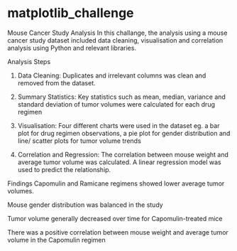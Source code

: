 # matplotlib_challenge

Mouse Cancer Study Analysis
In this challange, the analysis using a mouse cancer study dataset included data cleaning, visualisation and correlation analysis using Python and relevant libraries.

Analysis Steps
1. Data Cleaning: Duplicates and irrelevant columns was clean and removed from the dataset.

2. Summary Statistics: Key statistics such as mean, median, variance and standard deviation of tumor volumes were calculated for each drug regimen

3. Visualisation: Four different charts were used in the dataset eg. a bar plot for drug regimen observations, a pie plot for gender distribution and line/ scatter plots for tumor volume trends

4. Correlation and Regression: The correlation between mouse weight and average tumor volume was calculated. A linear regression model was used to predict the relationship.

Findings
  Capomulin and Ramicane regimens showed lower average tumor volumes.

  Mouse gender distribution was balanced in the study

  Tumor volume generally decreased over time for Capomulin-treated mice

  There was a positive correlation between mouse weight and average tumor volume in the Capomulin regimen
